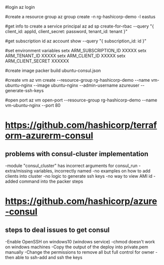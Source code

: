 #login
az login

#create a resource group
az group create -n rg-hashicorp-demo -l eastus

#get info to create a service principal
az ad sp create-for-rbac --query "{ client_id: appId, client_secret: password, tenant_id: tenant }"

#get subscription id
az account show --query "{ subscription_id: id }"

#set environment variables
setx ARM_SUBSCRIPTION_ID XXXXX
setx ARM_TENANT_ID XXXXX
setx ARM_CLIENT_ID XXXXX
setx ARM_CLIENT_SECRET XXXXXX

#create image
packer build ubuntu-consul.json

#create vm
az vm create --resource-group rg-hashicorp-demo --name vm-ubuntu-nginx --image ubuntu-nginx --admin-username azureuser --generate-ssh-keys

#open port
az vm open-port --resource-group rg-hashicorp-demo --name vm-ubuntu-nginx --port 80

# https://github.com/hashicorp/terraform-azurerm-consul

## problems with consul-cluster implementation

-module "consul_cluster" has incorrect arguments for consul_run
-extra/missing variables, incorrectly named
-no examples on how to add clients into cluster
-no logic to generate ssh keys
-no way to view AMI id - added command into the packer steps

# https://github.com/hashicorp/azure-consul

## steps to deal issues to get consul

-Enable OpenSSH on windows10 (windows service)
-chmod doesn't work on windows machines
-Copy the output of the deploy into private.pem manually
-Change the permissions to remove all but full control for owner
-then able to ssh-add and ssh the keys
